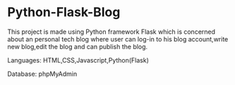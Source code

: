 # Python-Flask-Blog
This project is made using Python framework Flask which is concerned about an personal tech blog where user can log-in to his blog account,write new blog,edit the blog and can publish the blog.

Languages:
HTML,CSS,Javascript,Python(Flask)

Database:
phpMyAdmin



